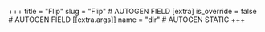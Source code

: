 +++
title = "Flip"
slug = "Flip" # AUTOGEN FIELD
[extra]
is_override = false # AUTOGEN FIELD
[[extra.args]]
name = "dir" # AUTOGEN STATIC
+++